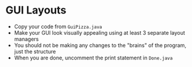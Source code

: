 # GUI Layouts

- Copy your code from `GuiPizza.java`
- Make your GUI look visually appealing using at least 3 separate layout managers
- You should not be making any changes to the "brains" of the program, just the structure
- When you are done, uncomment the print statement in `Done.java`
